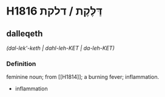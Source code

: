 # H1816 דַּלֶּקֶת / דלקת

## dalleqeth

_(dal-lek'-keth | dahl-leh-KET | da-leh-KET)_

### Definition

feminine noun;  from [[H1814]]; a burning fever; inflammation.

- inflammation
